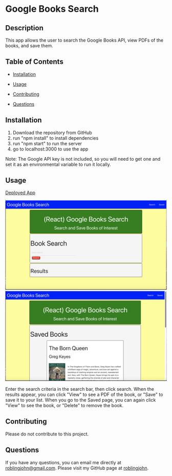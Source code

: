 # Google Books Search

## Description
This app allows the user to search the Google Books API, view PDFs of the books, and save them.

## Table of Contents
* [Installation](#installation)

* [Usage](#usage)

* [Contributing](#contributing)

* [Questions](#questions)

## Installation
1. Download the repository from GitHub
2. run "npm install" to install dependencies
3. run "npm start" to run the server
3. go to localhost:3000 to use the app

Note: The Google API key is not included, so you will need to get one and set it as an environmental variable to run it locally.

## Usage
[Deployed App](https://tranquil-eyrie-73993.herokuapp.com/saved)

![Screenshot 1](assets/images/screenshot1.png)
![Screenshot 2](assets/images/screenshot2.png)

Enter the search criteria in the search bar, then click search. When the results appear, you can click "View" to see a PDF of the book, or "Save" to save it to your list. When you go to the Saved page, you can again click "View" to see the book, or "Delete" to remove the book.

## Contributing
Please do not contribute to this project.

## Questions
If you have any questions, you can email me directly at roblingjohn@gmail.com. 
Please visit my GitHub page at [roblingjohn](http://github.com/roblingjohn).
        
